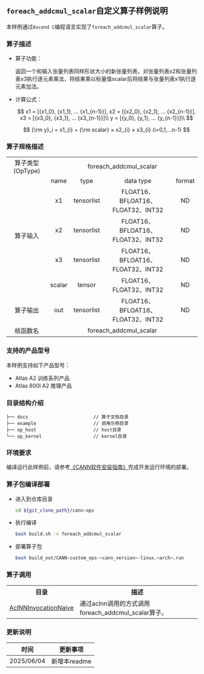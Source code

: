 ## `foreach_addcmul_scalar`自定义算子样例说明 
本样例通过`Ascend C`编程语言实现了`foreach_addcmul_scalar`算子。

### 算子描述

- 算子功能：

   返回一个和输入张量列表同样形状大小的新张量列表，对张量列表x2和张量列表x3执行逐元素乘法，将结果乘以标量值scalar后将结果与张量列表x1执行逐元素加法。

- 计算公式：
  
  $$
  x1 = [{x1_0}, {x1_1}, ... {x1_{n-1}}], x2 = [{x2_0}, {x2_1}, ... {x2_{n-1}}], x3 = [{x3_0}, {x3_1}, ... {x3_{n-1}}]\\
  y = [{y_0}, {y_1}, ... {y_{n-1}}]\\
  $$

  $$
  {\rm y}_i = x1_{i} + {\rm scalar} × x2_{i} × x3_{i} (i=0,1,...n-1)
  $$

### 算子规格描述

<table>
<tr><td rowspan="1" align="center">算子类型(OpType)</td><td colspan="4" align="center">foreach_addcmul_scalar</td></tr>
</tr>
<tr><td rowspan="5" align="center">算子输入</td>
<td align="center">name</td><td align="center">type</td><td align="center">data type</td><td align="center">format</td>
</tr>
<tr><td align="center">x1</td><td align="center">tensorlist</td><td align="center">FLOAT16、BFLOAT16、FLOAT32、INT32</td><td align="center">ND</td></tr>
<tr><td align="center">x2</td><td align="center">tensorlist</td><td align="center">FLOAT16、BFLOAT16、FLOAT32、INT32</td><td align="center">ND</td></tr>
<tr><td align="center">x3</td><td align="center">tensorlist</td><td align="center">FLOAT16、BFLOAT16、FLOAT32、INT32</td><td align="center">ND</td></tr>
<tr><td align="center">scalar</td><td align="center">tensor</td><td align="center">FLOAT16、FLOAT32、INT32</td><td align="center">ND</td></tr>
</tr>
</tr>
<tr><td rowspan="1" align="center">算子输出</td><td align="center">out</td><td align="center">tensorlist</td><td align="center">FLOAT16、BFLOAT16、FLOAT32、INT32</</td><td align="center">ND</td></tr>
</tr>
<tr><td rowspan="1" align="center">核函数名</td><td colspan="4" align="center">foreach_addcmul_scalar</td></tr>
</table>

### 支持的产品型号
本样例支持如下产品型号：
- Atlas A2 训练系列产品
- Atlas 800I A2 推理产品

### 目录结构介绍
```
├── docs                        // 算子文档目录
├── example                     // 调用示例目录
├── op_host                     // host目录
└── op_kernel                   // kernel目录
```

### 环境要求
编译运行此样例前，请参考[《CANN软件安装指南》](https://hiascend.com/document/redirect/CannCommunityInstSoftware)完成开发运行环境的部署。

### 算子包编译部署
  - 进入到仓库目录

    ```bash
    cd ${git_clone_path}/cann-ops
    ```

  - 执行编译

    ```bash
    bash build.sh -n foreach_addcmul_scalar
    ```

  - 部署算子包

    ```bash
    bash build_out/CANN-custom_ops-<cann_version>-linux.<arch>.run
    ```
### 算子调用
<table>
    <th>目录</th><th>描述</th>
    <tr>
        <td><a href="./examples/AclNNInvocationNaive"> AclNNInvocationNaive</td><td>通过aclnn调用的方式调用foreach_addcmul_scalar算子。</td>
    </tr>
</table>

### 更新说明
| 时间 | 更新事项 |
|----|------|
| 2025/06/04 | 新增本readme |